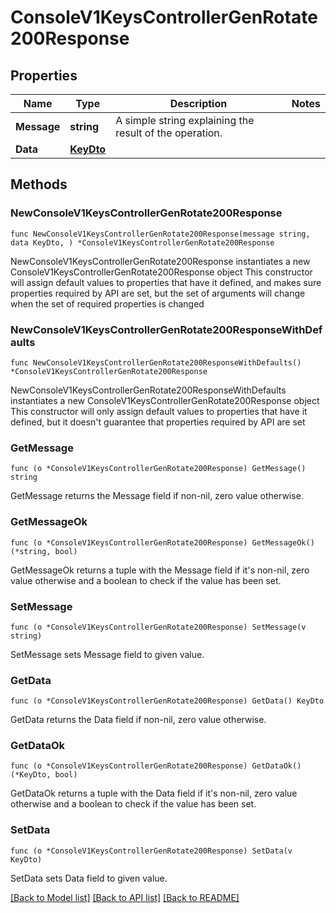# ConsoleV1KeysControllerGenRotate200Response

## Properties

Name | Type | Description | Notes
------------ | ------------- | ------------- | -------------
**Message** | **string** | A simple string explaining the result of the operation. | 
**Data** | [**KeyDto**](KeyDto.md) |  | 

## Methods

### NewConsoleV1KeysControllerGenRotate200Response

`func NewConsoleV1KeysControllerGenRotate200Response(message string, data KeyDto, ) *ConsoleV1KeysControllerGenRotate200Response`

NewConsoleV1KeysControllerGenRotate200Response instantiates a new ConsoleV1KeysControllerGenRotate200Response object
This constructor will assign default values to properties that have it defined,
and makes sure properties required by API are set, but the set of arguments
will change when the set of required properties is changed

### NewConsoleV1KeysControllerGenRotate200ResponseWithDefaults

`func NewConsoleV1KeysControllerGenRotate200ResponseWithDefaults() *ConsoleV1KeysControllerGenRotate200Response`

NewConsoleV1KeysControllerGenRotate200ResponseWithDefaults instantiates a new ConsoleV1KeysControllerGenRotate200Response object
This constructor will only assign default values to properties that have it defined,
but it doesn't guarantee that properties required by API are set

### GetMessage

`func (o *ConsoleV1KeysControllerGenRotate200Response) GetMessage() string`

GetMessage returns the Message field if non-nil, zero value otherwise.

### GetMessageOk

`func (o *ConsoleV1KeysControllerGenRotate200Response) GetMessageOk() (*string, bool)`

GetMessageOk returns a tuple with the Message field if it's non-nil, zero value otherwise
and a boolean to check if the value has been set.

### SetMessage

`func (o *ConsoleV1KeysControllerGenRotate200Response) SetMessage(v string)`

SetMessage sets Message field to given value.


### GetData

`func (o *ConsoleV1KeysControllerGenRotate200Response) GetData() KeyDto`

GetData returns the Data field if non-nil, zero value otherwise.

### GetDataOk

`func (o *ConsoleV1KeysControllerGenRotate200Response) GetDataOk() (*KeyDto, bool)`

GetDataOk returns a tuple with the Data field if it's non-nil, zero value otherwise
and a boolean to check if the value has been set.

### SetData

`func (o *ConsoleV1KeysControllerGenRotate200Response) SetData(v KeyDto)`

SetData sets Data field to given value.



[[Back to Model list]](../README.md#documentation-for-models) [[Back to API list]](../README.md#documentation-for-api-endpoints) [[Back to README]](../README.md)


